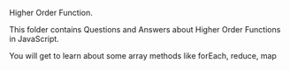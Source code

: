 Higher Order Function.


This folder contains Questions and Answers about Higher Order Functions in JavaScript.

You will get to learn about some array methods like forEach, reduce, map
